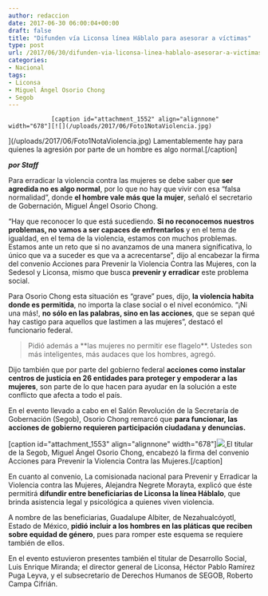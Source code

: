 ```yaml
---
author: redaccion
date: 2017-06-30 06:00:04+00:00
draft: false
title: "Difunden vía Liconsa línea Háblalo para asesorar a víctimas"
type: post
url: /2017/06/30/difunden-via-liconsa-linea-hablalo-asesorar-a-victimas/
categories:
- Nacional
tags:
- Liconsa
- Miguel Ángel Osorio Chong
- Segob
---
```



				[caption id="attachment_1552" align="alignnone" width="678"][![](/uploads/2017/06/Foto1NotaViolencia.jpg)
](/uploads/2017/06/Foto1NotaViolencia.jpg) Lamentablemente hay para quienes la agresión por parte de un hombre es algo normal.[/caption]

_**por Staff**_

Para erradicar la violencia contra las mujeres se debe saber que **ser agredida no es algo normal**, por lo que no hay que vivir con esa “falsa normalidad”, donde **el hombre vale más que la mujer**, señaló el secretario de Gobernación, Miguel Ángel Osorio Chong.

“Hay que reconocer lo que está sucediendo. **Si no reconocemos nuestros problemas, no vamos a ser capaces de enfrentarlos** y en el tema de igualdad, en el tema de la violencia, estamos con muchos problemas. Estamos ante un reto que si no avanzamos de una manera significativa, lo único que va a suceder es que va a acrecentarse”, dijo al encabezar la firma del convenio Acciones para Prevenir la Violencia Contra las Mujeres, con la Sedesol y Liconsa, mismo que busca **prevenir y erradicar** este problema social.

Para Osorio Chong esta situación es “grave” pues, dijo, **la violencia habita donde es permitida**, no importa la clase social o el nivel económico. “¡Ni una más!, **no sólo en las palabras, sino en las acciones**, que se sepan qué hay castigo para aquellos que lastimen a las mujeres”, destacó el funcionario federal.


<blockquote>Pidió además a **las mujeres no permitir ese flagelo**. Ustedes son más inteligentes, más audaces que los hombres, agregó.</blockquote>


Dijo también que por parte del gobierno federal **acciones como instalar centros de justicia en 26 entidades para proteger y empoderar a las mujeres**, son parte de lo que hacen para ayudar en la solución a este conflicto que afecta a todo el país.

En el evento llevado a cabo en el Salón Revolución de la Secretaría de Gobernación (Segob), Osorio Chong remarcó que **para funcionar, las acciones de gobierno requieren participación ciudadana y denuncias.**

[caption id="attachment_1553" align="alignnone" width="678"][![](/uploads/2017/06/Foto2NotaViolencia.jpg)
](/uploads/2017/06/Foto2NotaViolencia.jpg) El titular de la Segob, Miguel Ángel Osorio Chong, encabezó la firma del convenio Acciones para Prevenir la Violencia Contra las Mujeres.[/caption]

En cuanto al convenio, La comisionada nacional para Prevenir y Erradicar la Violencia contra las Mujeres, Alejandra Negrete Morayta, explicó que éste permitirá **difundir entre beneficiarias de Liconsa la línea Háblalo**, que brinda asistencia legal y psicológica a quienes viven violencia.

A nombre de las beneficiarias, Guadalupe Albiter, de Nezahualcóyotl, Estado de México, **pidió incluir a los hombres en las pláticas que reciben sobre equidad de género**, pues para romper este esquema se requiere también de ellos.

En el evento estuvieron presentes también el titular de Desarrollo Social, Luis Enrique Miranda; el director general de Liconsa, Héctor Pablo Ramírez Puga Leyva, y el subsecretario de Derechos Humanos de SEGOB, Roberto Campa Cifrián.		
